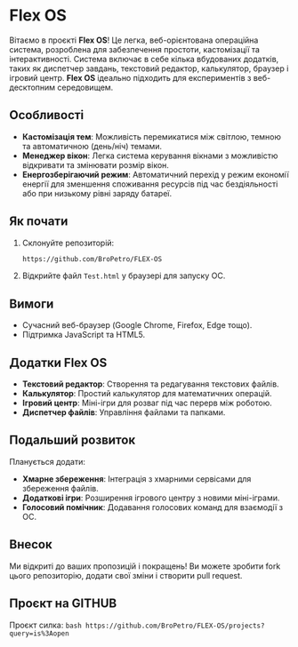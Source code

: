 # Flex OS

Вітаємо в проєкті **Flex OS**! Це легка, веб-орієнтована операційна система, розроблена для забезпечення простоти, кастомізації та інтерактивності. Система включає в себе кілька вбудованих додатків, таких як диспетчер завдань, текстовий редактор, калькулятор, браузер і ігровий центр. **Flex OS** ідеально підходить для експериментів з веб-десктопним середовищем.

## Особливості

- **Кастомізація тем**: Можливість перемикатися між світлою, темною та автоматичною (день/ніч) темами.
- **Менеджер вікон**: Легка система керування вікнами з можливістю відкривати та змінювати розмір вікон.
- **Енергозберігаючий режим**: Автоматичний перехід у режим економії енергії для зменшення споживання ресурсів під час бездіяльності або при низькому рівні заряду батареї.

## Як почати

1. Склонуйте репозиторій:
    ```bash
    https://github.com/BroPetro/FLEX-OS
    ```

2. Відкрийте файл `Test.html` у браузері для запуску ОС.

## Вимоги

- Сучасний веб-браузер (Google Chrome, Firefox, Edge тощо).
- Підтримка JavaScript та HTML5.

## Додатки Flex OS

- **Текстовий редактор**: Створення та редагування текстових файлів.
- **Калькулятор**: Простий калькулятор для математичних операцій.
- **Ігровий центр**: Міні-ігри для розваг під час перерв між роботою.
- **Диспетчер файлів**: Управління файлами та папками.

## Подальший розвиток

Планується додати:

- **Хмарне збереження**: Інтеграція з хмарними сервісами для збереження файлів.
- **Додаткові ігри**: Розширення ігрового центру з новими міні-іграми.
- **Голосовий помічник**: Додавання голосових команд для взаємодії з ОС.

## Внесок

Ми відкриті до ваших пропозицій і покращень! Ви можете зробити fork цього репозиторію, додати свої зміни і створити pull request.

## Проєкт на GITHUB
Проєкт силка: ```bash
    https://github.com/BroPetro/FLEX-OS/projects?query=is%3Aopen
    ```
